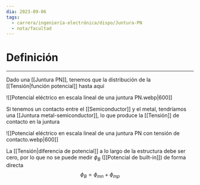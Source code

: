 ```yaml
---
dia: 2023-09-06
tags:
  - carrera/ingeniería-electrónica/dispo/Juntura-PN
  - nota/facultad
---
```

# Definición
---
Dado una [[Juntura PN]], tenemos que la distribución de la [[Tensión|función potencial]] hasta aquí 

![[Potencial eléctrico en escala lineal de una juntura PN.webp|600]]

Si tenemos un contacto entre el [[Semiconductor]] y el metal, tendríamos una [[Juntura metal-semiconductor]], lo que produce la [[Tensión]] de contacto en la juntura 

![[Potencial eléctrico en escala lineal de una juntura PN con tensión de contacto.webp|600]]

La [[Tensión|diferencia de potencial]] a lo largo de la estructura debe ser cero, por lo que no se puede medir $\phi_B$ ([[Potencial de built-in]]) de forma directa $$ \phi_B = \phi_{mn} + \phi_{mp} $$